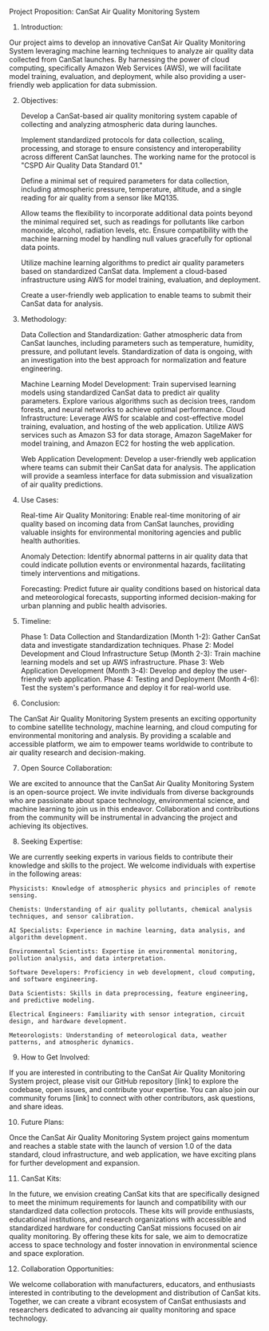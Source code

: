 Project Proposition: CanSat Air Quality Monitoring System

1. Introduction:

Our project aims to develop an innovative CanSat Air Quality Monitoring System leveraging machine learning techniques to analyze air quality data collected from CanSat launches. By harnessing the power of cloud computing, specifically Amazon Web Services (AWS), we will facilitate model training, evaluation, and deployment, while also providing a user-friendly web application for data submission.

2. Objectives:

    Develop a CanSat-based air quality monitoring system capable of collecting and analyzing atmospheric data during launches.
   
    Implement standardized protocols for data collection, scaling, processing, and storage to ensure consistency and interoperability across different CanSat launches. The working name for the protocol is "CSPD Air Quality Data Standard 01."
   
    Define a minimal set of required parameters for data collection, including atmospheric pressure, temperature, altitude, and a single reading for air quality from a sensor like MQ135.
   
    Allow teams the flexibility to incorporate additional data points beyond the minimal required set, such as readings for pollutants like carbon monoxide, alcohol, radiation levels, etc.
    Ensure compatibility with the machine learning model by handling null values gracefully for optional data points.
   
    Utilize machine learning algorithms to predict air quality parameters based on standardized CanSat data.
    Implement a cloud-based infrastructure using AWS for model training, evaluation, and deployment.
   
    Create a user-friendly web application to enable teams to submit their CanSat data for analysis.

4. Methodology:

    Data Collection and Standardization: Gather atmospheric data from CanSat launches, including parameters such as temperature, humidity, pressure, and pollutant levels. Standardization of data is ongoing, with an investigation into the best approach for 
    normalization and feature engineering.
   
    Machine Learning Model Development: Train supervised learning models using standardized CanSat data to predict air quality parameters. Explore various algorithms such as decision trees, random forests, and neural networks to achieve optimal performance.
    Cloud Infrastructure: Leverage AWS for scalable and cost-effective model training, evaluation, and hosting of the web application. Utilize AWS services such as Amazon S3 for data storage, Amazon SageMaker for model training, and Amazon EC2 for hosting the 
   web application.
   
    Web Application Development: Develop a user-friendly web application where teams can submit their CanSat data for analysis. The application will provide a seamless interface for data submission and visualization of air quality predictions.

6. Use Cases:

    Real-time Air Quality Monitoring: Enable real-time monitoring of air quality based on incoming data from CanSat launches, providing valuable insights for environmental monitoring agencies and public health authorities.
   
    Anomaly Detection: Identify abnormal patterns in air quality data that could indicate pollution events or environmental hazards, facilitating timely interventions and mitigations.
   
    Forecasting: Predict future air quality conditions based on historical data and meteorological forecasts, supporting informed decision-making for urban planning and public health advisories.

8. Timeline:

    Phase 1: Data Collection and Standardization (Month 1-2): Gather CanSat data and investigate standardization techniques.
    Phase 2: Model Development and Cloud Infrastructure Setup (Month 2-3): Train machine learning models and set up AWS infrastructure.
    Phase 3: Web Application Development (Month 3-4): Develop and deploy the user-friendly web application.
    Phase 4: Testing and Deployment (Month 4-6): Test the system's performance and deploy it for real-world use.

9. Conclusion:

The CanSat Air Quality Monitoring System presents an exciting opportunity to combine satellite technology, machine learning, and cloud computing for environmental monitoring and analysis. By providing a scalable and accessible platform, we aim to empower teams worldwide to contribute to air quality research and decision-making.

7. Open Source Collaboration:

We are excited to announce that the CanSat Air Quality Monitoring System is an open-source project. We invite individuals from diverse backgrounds who are passionate about space technology, environmental science, and machine learning to join us in this endeavor. Collaboration and contributions from the community will be instrumental in advancing the project and achieving its objectives.

8. Seeking Expertise:

We are currently seeking experts in various fields to contribute their knowledge and skills to the project. We welcome individuals with expertise in the following areas:

    Physicists: Knowledge of atmospheric physics and principles of remote sensing.
    
    Chemists: Understanding of air quality pollutants, chemical analysis techniques, and sensor calibration.
    
    AI Specialists: Experience in machine learning, data analysis, and algorithm development.
    
    Environmental Scientists: Expertise in environmental monitoring, pollution analysis, and data interpretation.
    
    Software Developers: Proficiency in web development, cloud computing, and software engineering.
    
    Data Scientists: Skills in data preprocessing, feature engineering, and predictive modeling.
    
    Electrical Engineers: Familiarity with sensor integration, circuit design, and hardware development.
    
    Meteorologists: Understanding of meteorological data, weather patterns, and atmospheric dynamics.

9. How to Get Involved:

If you are interested in contributing to the CanSat Air Quality Monitoring System project, please visit our GitHub repository [link] to explore the codebase, open issues, and contribute your expertise. You can also join our community forums [link] to connect with other contributors, ask questions, and share ideas.

10. Future Plans:

Once the CanSat Air Quality Monitoring System project gains momentum and reaches a stable state with the launch of version 1.0 of the data standard, cloud infrastructure, and web application, we have exciting plans for further development and expansion.

11. CanSat Kits:

In the future, we envision creating CanSat kits that are specifically designed to meet the minimum requirements for launch and compatibility with our standardized data collection protocols. These kits will provide enthusiasts, educational institutions, and research organizations with accessible and standardized hardware for conducting CanSat missions focused on air quality monitoring. By offering these kits for sale, we aim to democratize access to space technology and foster innovation in environmental science and space exploration.

12. Collaboration Opportunities:

We welcome collaboration with manufacturers, educators, and enthusiasts interested in contributing to the development and distribution of CanSat kits. Together, we can create a vibrant ecosystem of CanSat enthusiasts and researchers dedicated to advancing air quality monitoring and space technology.
